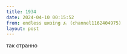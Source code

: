 ```yaml
---
title: 1934
date: 2024-04-10 00:15:52
from: endless шизing ⍼ (channel1162404975)
layout: post
---
```


так странно
